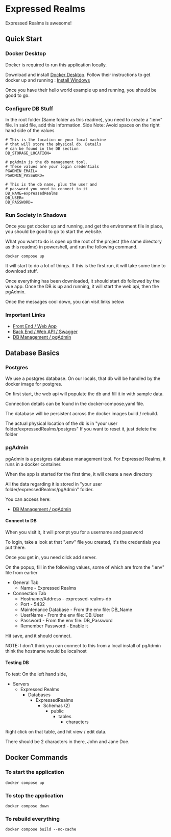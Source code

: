 # Expressed Realms

Expressed Realms is awesome!

## Quick Start

### Docker Desktop

Docker is required to run this application locally.

Download and install [Docker Desktop](https://www.docker.com/products/docker-desktop/).
Follow their instructions to get docker up and running : [Install Windows](https://docs.docker.com/desktop/install/windows-install/#install-docker-desktop-on-windows)

Once you have their hello world example up and running, you should be good to go.

### Configure DB Stuff

In the root folder (Same folder as this readme), you need to create a ".env" file.  In said file, add this information.
Side Note: Avoid spaces on the right hand side of the values

```
# This is the location on your local machine
# that will store the physical db. Details
# can be found in the DB section
DB_STORAGE_LOCATION=

# pgAdmin is the db management tool. 
# These values are your login credentials
PGADMIN_EMAIL=
PGADMIN_PASSWORD=

# This is the db name, plus the user and 
# password you need to connect to it
DB_NAME=expressedRealms
DB_USER=
DB_PASSWORD=

```

### Run Society in Shadows

Once you get docker up and running, and get the environment file in place, you should be good to go to start the website.

What you want to do is open up the root of the project (the same directory as this readme) in powershell, and run the 
following command.

```
docker compose up
```

It will start to do a lot of things.  If this is the first run, it will take some time to download stuff. 

Once everything has been downloaded, it should start db followed by the vue app.  Once the DB is up and running, it will 
start the web api, then the pgAdmin.

Once the messages cool down, you can visit links below

### Important Links

* [Front End / Web App](http://localhost:5173/)
* [Back End / Web API / Swagger](http://localhost:8080/swagger/index.html)
* [DB Management / pgAdmin](http://localhost:8888/login?next=%2Fbrowser%2F)

## Database Basics

### Postgres
We use a postgres database.  On our locals, that db will be handled by the docker image for postgres.

On first start, the web api will populate the db and fill it in with sample data.

Connection details can be found in the docker-compose.yaml file.

The database will be persistent across the docker images build / rebuild.  

The actual physical location of the db is in "your user folder/expressedRealms/postgres"
If you want to reset it, just delete the folder

### pgAdmin
pgAdmin is a postgres database management tool.  For Expressed Realms, it runs in a docker container.

When the app is started for the first time, it will create a new directory

All the data regarding it is stored in "your user folder/expressedRealms/pgAdmin" folder.

You can access here:
* [DB Management / pgAdmin](http://localhost:8888/login?next=%2Fbrowser%2F)


#### Connect to DB

When you visit it, it will prompt you for a username and password

To login, take a look at that ".env" file you created, it's the credentials you put there.

Once you get in, you need click add server.

On the popup, fill in the following values, some of which are from the ".env" file from earlier
* General Tab
  * Name - Expressed Realms
* Connection Tab
  * Hostname/Address - expressed-realms-db
  * Port - 5432
  * Maintenance Database - From the env file: DB_Name
  * UserName - From the env file: DB_User
  * Password - From the env file: DB_Password
  * Remember Password - Enable it

Hit save, and it should connect.

NOTE: I don't think you can connect to this from a local install of pgAdmin
think the hostname would be localhost

#### Testing DB

To test: On the left hand side, 
* Servers
  * Expressed Realms
    * Databases
      * ExpressedRealms
        * Schemas (2)
          * public
            * tables
              * characters

Right click on that table, and hit view / edit data.

There should be 2 characters in there, John and Jane Doe.

## Docker Commands

### To start the application
```
docker compose up
```

### To stop the application
```
docker compose down
```

### To rebuild everything
```
docker compose build --no-cache
```
